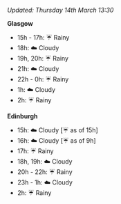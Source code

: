 *Updated: Thursday 14th March 13:30*

**Glasgow**

* 15h - 17h: :umbrella: Rainy
* 18h: :cloud: Cloudy
* 19h, 20h: :umbrella: Rainy
* 21h: :cloud: Cloudy
* 22h - 0h: :umbrella: Rainy
* 1h: :cloud: Cloudy
* 2h: :umbrella: Rainy

**Edinburgh**

* 15h: :cloud: Cloudy [:umbrella: as of 15h]
* 16h: :cloud: Cloudy [:umbrella: as of 9h]
* 17h: :umbrella: Rainy
* 18h, 19h: :cloud: Cloudy
* 20h - 22h: :umbrella: Rainy
* 23h - 1h: :cloud: Cloudy
* 2h: :umbrella: Rainy

